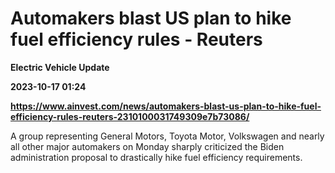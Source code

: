 # Automakers blast US plan to hike fuel efficiency rules - Reuters
**Electric Vehicle Update**

**2023-10-17 01:24**

**https://www.ainvest.com/news/automakers-blast-us-plan-to-hike-fuel-efficiency-rules-reuters-2310100031749309e7b73086/**

A group representing General Motors, Toyota Motor, Volkswagen and nearly all other major automakers on Monday sharply criticized the Biden administration proposal to drastically hike fuel efficiency requirements.